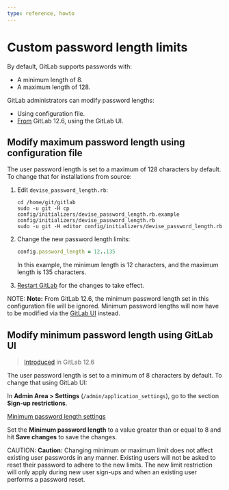 ```yaml
---
type: reference, howto
---
```


# Custom password length limits

By default, GitLab supports passwords with:

- A minimum length of 8.
- A maximum length of 128.

GitLab administrators can modify password lengths:

- Using configuration file.
- [From](https://gitlab.com/gitlab-org/gitlab/-/merge_requests/20661) GitLab 12.6, using the GitLab UI.

## Modify maximum password length using configuration file

The user password length is set to a maximum of 128 characters by default.
To change that for installations from source:

1. Edit `devise_password_length.rb`:

   ```shell
   cd /home/git/gitlab
   sudo -u git -H cp config/initializers/devise_password_length.rb.example config/initializers/devise_password_length.rb
   sudo -u git -H editor config/initializers/devise_password_length.rb
   ```

1. Change the new password length limits:

   ```ruby
   config.password_length = 12..135
   ```

   In this example, the minimum length is 12 characters, and the maximum length
   is 135 characters.

1. [Restart GitLab](../administration/restart_gitlab.md#installations-from-source)
   for the changes to take effect.

NOTE: **Note:**
From GitLab 12.6, the minimum password length set in this configuration file will be ignored. Minimum password lengths will now have to be modified via the [GitLab UI](#modify-minimum-password-length-using-gitlab-ui) instead.

## Modify minimum password length using GitLab UI

> [Introduced](https://gitlab.com/gitlab-org/gitlab/-/merge_requests/20661) in GitLab 12.6

The user password length is set to a minimum of 8 characters by default.
To change that using GitLab UI:

In **Admin Area > Settings** (`/admin/application_settings`), go to the section **Sign-up restrictions**.

[Minimum password length settings](../user/admin_area/img/minimum_password_length_settings_v12_6.png)

Set the **Minimum password length** to a value greater than or equal to 8 and hit **Save changes** to save the changes.

CAUTION: **Caution:**
Changing minimum or maximum limit does not affect existing user passwords in any manner. Existing users will not be asked to reset their password to adhere to the new limits.
The new limit restriction will only apply during new user sign-ups and when an existing user performs a password reset.

<!-- ## Troubleshooting

Include any troubleshooting steps that you can foresee. If you know beforehand what issues
one might have when setting this up, or when something is changed, or on upgrading, it's
important to describe those, too. Think of things that may go wrong and include them here.
This is important to minimize requests for support, and to avoid doc comments with
questions that you know someone might ask.

Each scenario can be a third-level heading, e.g. `### Getting error message X`.
If you have none to add when creating a doc, leave this section in place
but commented out to help encourage others to add to it in the future. -->
